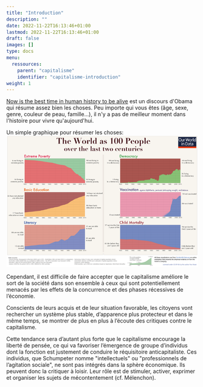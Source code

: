 ```yaml
---
title: "Introduction"
description: ""
date: 2022-11-22T16:13:46+01:00
lastmod: 2022-11-22T16:13:46+01:00
draft: false
images: []
type: docs
menu:
  ressources:
    parent: "capitalisme"
    identifier: "capitalisme-introduction"
weight: 1
---
```


[Now is the best time in human history to be alive](https://www.youtube.com/watch?v=nK7AbxTGDSU) est un discours d'Obama
qui résume assez bien les choses. Peu importe qui vous êtes (âge, sexe, genre, couleur de peau, famille...), il n'y a
pas de meilleur moment dans l'histoire pour vivre qu'aujourd'hui.

Un simple graphique pour résumer les choses:
![Est-ce que le monde va de mieux en mieux ?](Two-centuries-World-as-100-people.png)

Cependant, il est difficile de faire accepter que le capitalisme améliore le sort de la société dans son ensemble à ceux
qui sont potentiellement menacés par les effets de la concurrence et des phases récessives de l’économie.

Conscients de leurs acquis et de leur situation favorable, les citoyens vont rechercher un système plus stable,
d’apparence plus protecteur et dans le même temps, se montrer de plus en plus à l’écoute des critiques contre le
capitalisme.

Cette tendance sera d’autant plus forte que le capitalisme encourage la liberté de pensée, ce qui va favoriser
l’émergence de groupe d’individus dont la fonction est justement de conduire le réquisitoire anticapitaliste. Ces
individus, que Schumpeter nomme "intellectuels" ou "professionnels de l’agitation sociale", ne sont pas intégrés dans la
sphère économique. Ils peuvent donc la critiquer à loisir. Leur rôle est de stimuler, activer, exprimer et organiser les
sujets de mécontentement (cf. Mélenchon).
